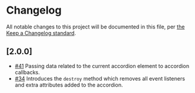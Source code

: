 # Changelog

All notable changes to this project will be documented in this file, per [the Keep a Changelog standard](http://keepachangelog.com/).

## [2.0.0]
- [#41](https://github.com/10up/component-library/pull/41) Passing data related to the current accordion element to accordion callbacks.
- [#34](https://github.com/10up/component-library/pull/34) Introduces the `destroy` method which removes all event listeners and extra attributes added to the accordion.
